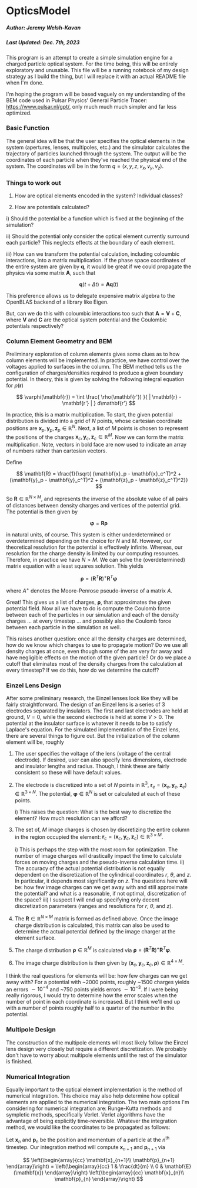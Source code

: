 # OpticsModel
##### Author: Jeremy Welsh-Kavan
##### Last Updated: Dec. 7th, 2023

This program is an attempt to create a simple simulation engine for a charged particle optical system. For the time being, this will be entirely exploratory and unusable. This file will be a running notebook of my design strategy as I build the thing, but I will replace it with an actual README file when I'm done. 

I'm hoping the program will be based vaguely on my understanding of the BEM code used in Pulsar Physics' General Particle Tracer: https://www.pulsar.nl/gpt/, only much much much simpler and far less optimized. 

### Basic Function

The general idea will be that the user specifies the optical elements in the system (apertures, lenses, multipoles, etc.) and the simulator calculates the trajectory of particles launched through the system. The output will be the coordinates of each particle when they've reached the physical end of the system. The coordinates will be in the form $q = (x,y,z,v_x,v_y,v_z)$.

### Things to work out

1. How are optical elements encoded in the system? Individual classes?

2. How are potentials calculated?

i) Should the potential be a function which is fixed at the beginning of the simulation?

ii) Should the potential only consider the optical element currently surround each particle? This neglects effects at the boundary of each element.

iii) How can we transform the potential calculation, including coloumbic interactions, into a matrix multiplication. If the phase space coordinates of the entire system are given by $\mathbf{q}$, it would be great if we could propagate the physics via some matrix $\mathbf{A}$, such that

$$
\mathbf{q}(t + \Delta t) = \mathbf{A} \mathbf{q}(t)
$$

This preference allows us to delegate expensive matrix algebra to the OpenBLAS backend of a library like Eigen.

But, can we do this with coloumbic interactions too such that $\mathbf{A} = \mathbf{V} + \mathbf{C}$, where $\mathbf{V}$ and $\mathbf{C}$ are the optical system potential and the Coulombic potentials respectively?

### Column Element Geometry and BEM

Preliminary exploration of column elements gives some clues as to how column elements will be implemented. In practice, we have control over the voltages applied to surfaces in the column. The BEM method tells us the configuration of charges/densities required to produce a given boundary potential. In theory, this is given by solving the following integral equation for $\rho(\mathbf{r})$

$$
\varphi(\mathbf{r}) = \int \frac{ \rho(\mathbf{r'}) }{ | \mathbf{r} - \mathbf{r'} | } d\mathbf{r'}
$$

In practice, this is a matrix multiplication. To start, the given potential distribution is divided into a grid of $N$ points, whose cartesian coordinate positions are $\mathbf{x}_p, \mathbf{y}_p, \mathbf{z}_p \in \mathbb{R}^N$. Next, a list of $M$ points is chosen to represent the positions of the charges $\mathbf{x}_c, \mathbf{y}_c, \mathbf{z}_c \in \mathbb{R}^M$. Now we can form the matrix multiplication. Note, vectors in bold face are now used to indicate an array of numbers rather than cartesian vectors.

Define

$$
\mathbf{R} = \frac{1}{\sqrt{ (\mathbf{x}_p - \mathbf{x}_c^T)^2 + (\mathbf{y}_p - \mathbf{y}_c^T)^2 + (\mathbf{z}_p - \mathbf{z}_c^T)^2}}
$$ 

So $\mathbf{R} \in \mathbb{R}^{N \times M}$, and represents the inverse of the absolute value of all pairs of distances between density charges and vertices of the potential grid. The potential is then given by

$$
\mathbf{\varphi} = \mathbf{R} \mathbf{\rho}
$$

in natural units, of course. This system is either underdetermined or overdetermined depending on the choice for $N$ and $M$. However, our theoretical resolution for the potential is effectively infinite. Whereas, our resolution for the charge density is limited by our computing resources. Therefore, in practice we have $N > M$. We can solve the (overdetermined) matrix equation with a least squares solution. This yields

$$
\mathbf{\rho} = (\mathbf{R}^T\mathbf{R})^{+}\mathbf{R}^T\mathbf{\varphi}
$$

where $A^{+}$ denotes the Moore-Penrose pseudo-inverse of a matrix $A$.

Great! This gives us a list of charges, $\mathbf{\rho}$, that approximates the given potential field. Now all we have to do is compute the Coulomb force between each of the particles in our simulation and each of the density charges ... at every timestep ... and possibly also the Coulomb force between each particle in the simulation as well. 

This raises another question: once all the density charges are determined, how do we know which charges to use to propagate motion? Do we use all density charges at once, even though some of the are very far away and have negligible effects on the motion of the given particle? Or do we place a cutoff that eliminates most of the density charges from the calculation at every timestep? If we do this, how do we determine the cutoff?

### Einzel Lens Design

After some preliminary research, the Einzel lenses look like they will be fairly straightforward. The design of an Einzel lens is a series of 3 electrodes separated by insulators. The first and last electrodes are held at ground, $V=0$, while the second electrode is held at some $V>0$. The potential at the insulator surface is whatever it needs to be to satisfy Laplace's equation. For the simulated implementation of the Einzel lens, there are several things to figure out. But the initialization of the column element will be, roughly

1) The user specifies the voltage of the lens (voltage of the central electrode). If desired, user can also specify lens dimensions, electrode and insulator lengths and radius. Though, I think these are fairly consistent so these will have default values.

2) The electrode is discretized into a set of $N$ points in $\mathbb{R}^3$, $\mathbf{r}_e = (\mathbf{x}_e, \mathbf{y}_e, \mathbf{z}_e) \in \mathbb{R}^{3 \times N}$. The potential, $\mathbf{\varphi} \in \mathbb{R}^N$ is set or calculated at each of these points.

	i) This raises the question: What is the best way to discretize the element? How much resolution can we afford?

3) The set of, $M$ image charges is chosen by discretizing the entire column in the region occupied the element: $\mathbf{r}_c = (\mathbf{x}_c, \mathbf{y}_c, \mathbf{z}_c) \in \mathbb{R}^{3 \times M}$.

	i) This is perhaps the step with the most room for optimization. The number of image charges will drastically impact the time to calculate forces on moving charges and the pseudo-inverse calculation time.
	ii) The accuracy of the actual potential distribution is not equally dependent on the discretization of the cylindrical coordinates $r$, $\theta$, and $z$. In particular, it depends most significantly on $z$. The questions here will be: how few image charges can we get away with and still approximate the potential? and what is a reasonable, if not optimal, discretization of the space?
	iii) I suspect I will end up specifying only decent discretization parameters (ranges and resolutions for $r$, $\theta$, and $z$).

4) The $\mathbf{R} \in \mathbb{R}^{N\times M}$ matrix is formed as defined above. Once the image charge distribution is calculated, this matrix can also be used to determine the actual potential defined by the image charger at the element surface.

5) The charge distribution $\mathbf{\rho} \in \mathbb{R}^M$ is calculated via $\mathbf{\rho} = (\mathbf{R}^T\mathbf{R})^{+}\mathbf{R}^T\mathbf{\varphi}$.

6) The image charge distribution is then given by $(\mathbf{x}_c, \mathbf{y}_c, \mathbf{z}_c, \mathbf{\rho}) \in \mathbb{R}^{4 \times M}$.

I think the real questions for elements will be: how few charges can we get away with? For a potential with ~2000 points, roughly ~1500 charges yields an errors $\sim 10^{-4}$ and ~750 points yields errors $\sim 10^{-3}$. If I were being really rigorous, I would try to determine how the error scales when the number of point in each coordinate is increased. But I think we'll end up with a number of points roughly half to a quarter of the number in the potential. 


### Multipole Design

The construction of the multipole elements will most likely follow the Einzel lens design very closely but require a different discretization. We probably don't have to worry about multipole elements until the rest of the simulator is finished.

### Numerical Integration

Equally important to the optical element implementation is the method of numerical integration. This choice may also help determine how optical elements are applied to the numerical integration. The two main options I'm considering for numerical integration are: Runge-Kutta methods and sympletic methods, specifically Verlet. Verlet algorithms have the advantage of being explicitly time-reversible. Whatever the integration method, we would like the coordinates to be propagated as follows: 

Let $\mathbf{x}_n$  and $\mathbf{p}_n$ be the position and momentum of a particle at the $n^\text{th}$ timestep. Our integration method will compute $\mathbf{x}_{n+1}$  and $\mathbf{p}_{n+1}$ via

$$
\left(\begin{array}{cc} 
\mathbf{x}_{n+1}\\ 
\mathbf{p}_{n+1}
\end{array}\right) = 
\left(\begin{array}{cc} 
1 & \frac{dt}{m} \\
0 & \mathbf{E}(\mathbf{x})
\end{array}\right)
\left(\begin{array}{cc} 
\mathbf{x}_{n}\\
\mathbf{p}_{n}
\end{array}\right)
$$ 










